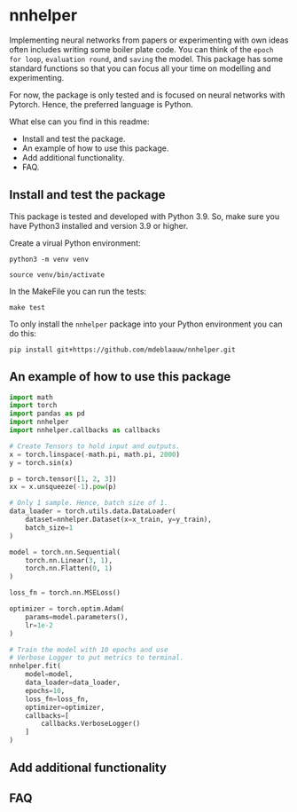 # nnhelper
Implementing neural networks from papers or experimenting with own ideas often includes writing some boiler plate code. You can think of the `epoch for loop`, `evaluation round`, and `saving` the model. This package has some standard functions so that you can focus all your time on modelling and experimenting.

For now, the package is only tested and is focused on neural networks with Pytorch. Hence, the preferred language is Python.

What else can you find in this readme:

* Install and test the package.
* An example of how to use this package.
* Add additional functionality.
* FAQ.

## Install and test the package
This package is tested and developed with Python 3.9. So, make sure you have Python3 installed and version 3.9 or higher.

Create a virual Python environment:

`python3 -m venv venv`

`source venv/bin/activate`

In the MakeFile you can run the tests:

`make test`

To only install the `nnhelper` package into your Python environment you can do this:

`pip install git+https://github.com/mdeblaauw/nnhelper.git`

## An example of how to use this package

```python
import math
import torch
import pandas as pd
import nnhelper
import nnhelper.callbacks as callbacks

# Create Tensors to hold input and outputs.
x = torch.linspace(-math.pi, math.pi, 2000)
y = torch.sin(x)

p = torch.tensor([1, 2, 3])
xx = x.unsqueeze(-1).pow(p)

# Only 1 sample. Hence, batch size of 1.
data_loader = torch.utils.data.DataLoader(
    dataset=nnhelper.Dataset(x=x_train, y=y_train),
    batch_size=1
)

model = torch.nn.Sequential(
    torch.nn.Linear(3, 1),
    torch.nn.Flatten(0, 1)
)

loss_fn = torch.nn.MSELoss()

optimizer = torch.optim.Adam(
    params=model.parameters(),
    lr=1e-2
)

# Train the model with 10 epochs and use
# Verbose Logger to put metrics to terminal.
nnhelper.fit(
    model=model,
    data_loader=data_loader,
    epochs=10,
    loss_fn=loss_fn,
    optimizer=optimizer,
    callbacks=[
        callbacks.VerboseLogger()
    ]
)
```

## Add additional functionality

## FAQ